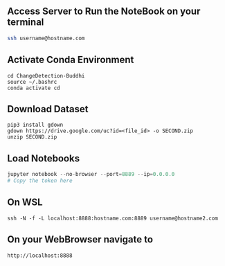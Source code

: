## Access Server to Run the NoteBook on your terminal
```bash
ssh username@hostname.com
```
## Activate Conda Environment
```
cd ChangeDetection-Buddhi
source ~/.bashrc
conda activate cd
```
## Download Dataset
```
pip3 install gdown
gdown https://drive.google.com/uc?id=<file_id> -o SECOND.zip
unzip SECOND.zip
```
## Load Notebooks
```python
jupyter notebook --no-browser --port=8889 --ip=0.0.0.0
# Copy the token here
```
## On WSL
```
ssh -N -f -L localhost:8888:hostname.com:8889 username@hostname2.com
```
## On your WebBrowser navigate to
```
http://localhost:8888
```
